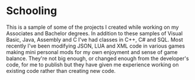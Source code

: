 # Schooling
This is a sample of some of the projects I created while working on my Associates and Bachelor degrees. In addition to these samples of Visual Basic, Java, Assembly and C I've had classes in C++, C# and SQL. Most recently I've been modifying JSON, LUA and XML code in various games making mini personal mods for my own enjoyment and sense of game balance. They're not big enough, or changed enough from the developer's code, for me to publish but they have given me experience working on existing code rather than creating new code.
